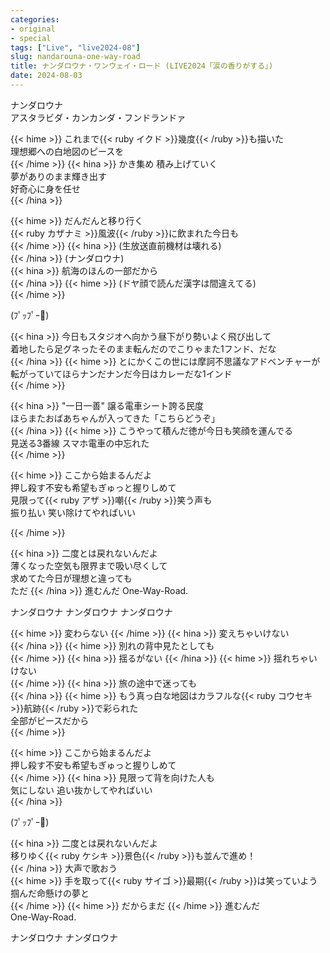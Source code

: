 ```yaml
---
categories:
- original
- special
tags: ["Live", "live2024-08"]
slug: nandarouna-one-way-road
title: ナンダロウナ・ワンウェイ・ロード (LIVE2024「涙の香りがする」)
date: 2024-08-03
---
```


ナンダロウナ  
アスタラビダ・カンカンダ・フンドランドァ  

{{< hime >}}
これまで{{< ruby イクド >}}幾度{{< /ruby >}}も描いた  
理想郷への白地図のピースを  
{{< /hime >}}
{{< hina >}}
かき集め 積み上げていく  
夢がありのまま輝き出す  
好奇心に身を任せ  
{{< /hina >}}

{{< hime >}}
だんだんと移り行く  
{{< ruby カザナミ >}}風波{{< /ruby >}}に飲まれた今日も  
{{< /hime >}}
{{< hina >}}
(生放送直前機材は壊れる)  
{{< /hina >}}
(ナンダロウナ)  
{{< hina >}}
航海のほんの一部だから  
{{< /hina >}}
{{< hime >}}
(ドヤ顔で読んだ漢字は間違えてる)  
{{< /hime >}}

(ﾌﾟｯﾌﾟｰ🚗)

{{< hina >}}
今日もスタジオへ向かう昼下がり勢いよく飛び出して  
着地したら足グネったそのまま転んだのでこりゃまた1フンド、だな  
{{< /hina >}}
{{< hime >}}
とにかくこの世には摩訶不思議なアドベンチャーが  
転がっていてほらナンだナンだ今日はカレーだな1インド  
{{< /hime >}}

{{< hina >}}
"一日一善" 譲る電車シート誇る民度  
ほらまたおばあちゃんが入ってきた「こちらどうぞ」  
{{< /hina >}}
{{< hime >}}
こうやって積んだ徳が今日も笑顔を運んでる  
見送る3番線 スマホ電車の中忘れた  
{{< /hime >}}

{{< hime >}}
ここから始まるんだよ  
押し殺す不安も希望もぎゅっと握りしめて  
見限って{{< ruby アザ >}}嘲{{< /ruby >}}笑う声も  
振り払い 笑い除けてやればいい  

{{< /hime >}}

{{< hina >}}
二度とは戻れないんだよ  
薄くなった空気も限界まで吸い尽くして  
求めてた今日が理想と違っても  
ただ
{{< /hina >}}
進むんだ One-Way-Road.  

ナンダロウナ ナンダロウナ ナンダロウナ  

{{< hime >}}
変わらない 
{{< /hime >}}
{{< hina >}}
変えちゃいけない  
{{< /hina >}}
{{< hime >}}
別れの背中見たとしても  
{{< /hime >}}
{{< hina >}}
揺るがない 
{{< /hina >}}
{{< hime >}}
揺れちゃいけない  
{{< /hime >}}
{{< hina >}}
旅の途中で迷っても  
{{< /hina >}}
{{< hime >}}
もう真っ白な地図はカラフルな{{< ruby コウセキ >}}航跡{{< /ruby >}}で彩られた  
全部がピースだから  
{{< /hime >}}

{{< hime >}}
ここから始まるんだよ  
押し殺す不安も希望もぎゅっと握りしめて  
{{< /hime >}}
{{< hina >}}
見限って背を向けた人も  
気にしない 追い抜かしてやればいい  
{{< /hina >}}

(ﾌﾟｯﾌﾟｰ🚗)

{{< hina >}}
二度とは戻れないんだよ  
移りゆく{{< ruby ケシキ >}}景色{{< /ruby >}}も並んで進め！  
{{< /hina >}}
大声で歌おう  
{{< hime >}}
手を取って{{< ruby サイゴ >}}最期{{< /ruby >}}は笑っていよう  
掴んだ命懸けの夢と  
{{< /hime >}}
{{< hime >}}
だからまだ
{{< /hime >}}
進むんだ  
One-Way-Road.  

ナンダロウナ ナンダロウナ  